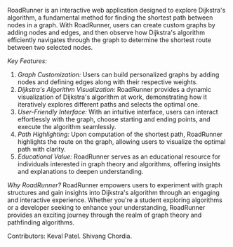 RoadRunner is an interactive web application designed to explore Dijkstra's algorithm, a fundamental method for finding the shortest path between nodes in a graph. With RoadRunner, users can create custom graphs by adding nodes and edges, and then observe how Dijkstra's algorithm efficiently navigates through the graph to determine the shortest route between two selected nodes.

*Key Features:*
1. *Graph Customization:* Users can build personalized graphs by adding nodes and defining edges along with their respective weights.
2. *Dijkstra's Algorithm Visualization:* RoadRunner provides a dynamic visualization of Dijkstra's algorithm at work, demonstrating how it iteratively explores different paths and selects the optimal one.
3. *User-Friendly Interface:* With an intuitive interface, users can interact effortlessly with the graph, choose starting and ending points, and execute the algorithm seamlessly.
4. *Path Highlighting:* Upon computation of the shortest path, RoadRunner highlights the route on the graph, allowing users to visualize the optimal path with clarity.
5. *Educational Value:* RoadRunner serves as an educational resource for individuals interested in graph theory and algorithms, offering insights and explanations to deepen understanding.

*Why RoadRunner?*
RoadRunner empowers users to experiment with graph structures and gain insights into Dijkstra's algorithm through an engaging and interactive experience. Whether you're a student exploring algorithms or a developer seeking to enhance your understanding, RoadRunner provides an exciting journey through the realm of graph theory and pathfinding algorithms.

Contributors:
Keval Patel.
Shivang Chordia.
